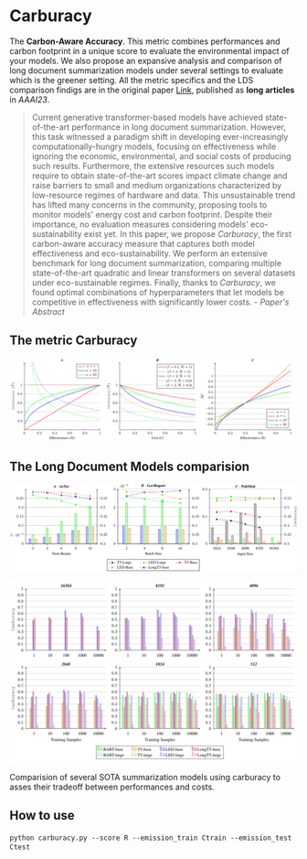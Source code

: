 # Carburacy

The **Carbon-Aware Accuracy**. This metric combines performances and carbon footprint in a unique score to evaluate the environmental impact of your models. 
We also propose an expansive analysis and comparison of long document summarization models under several settings to evaluate which is the greener setting.
All the metric specifics and the LDS comparison findigs are in the original paper [Link](link), published as **long articles** in *AAAI23*.

>Current generative transformer-based models have achieved state-of-the-art performance in long document summarization.
However, this task witnessed a paradigm shift in developing ever-increasingly computationally-hungry models, focusing on effectiveness while ignoring the economic, environmental, and social costs of producing such results.
Furthermore, the extensive resources such models require to obtain state-of-the-art scores impact climate change and raise barriers to small and medium organizations characterized by low-resource regimes of hardware and data.
This unsustainable trend has lifted many concerns in the community, proposing tools to monitor models' energy cost and carbon footprint.
Despite their importance, no evaluation measures considering models' eco-sustainability exist yet.
In this paper, we propose *Carburacy*, the first carbon-aware accuracy measure that captures both model effectiveness and eco-sustainability.
We perform an extensive benchmark for long document summarization, comparing multiple state-of-the-art quadratic and linear transformers on several datasets under eco-sustainable regimes.
Finally, thanks to *Carburacy*, we found optimal combinations of hyperparameters that let models be competitive in effectiveness with significantly lower costs. - *Paper's Abstract*

## The metric Carburacy 

<p align="center">
  <img src="./figure/carb_graph1.png" title="nlg-metricverse" alt="">
</p>

## The Long Document Models comparision

<p align="center">
  <img src="./figure/LDSC_graph1.png" title="Long document summarizaiton models comparison" alt="">
</p>


<p align="center">
  <img src="./figure/LDSM_graph2.png" title="Long document summarizaiton models comparison" alt="">
</p>

Comparision of several SOTA summarization models using carburacy to asses their tradeoff between performances and costs.

## How to use

```
python carburacy.py --score R --emission_train Ctrain --emission_test Ctest
```


